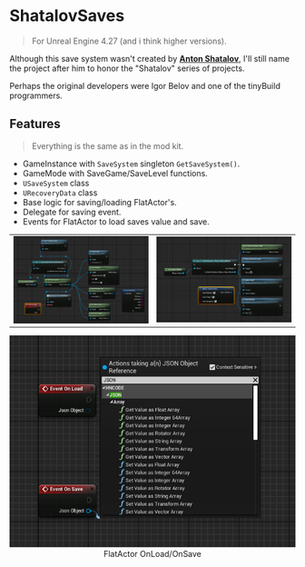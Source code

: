 # ShatalovSaves

> For Unreal Engine 4.27 (and i think higher versions).

Although this save system wasn't created by [**Anton Shatalov**](https://dev.epicgames.com/community/profile/bL9nq/BingoBongo), I'll still name the project after him to honor the "Shatalov" series of projects.

Perhaps the original developers were Igor Belov and one of the tinyBuild programmers.

## Features

> Everything is the same as in the mod kit.

- GameInstance with `SaveSystem` singleton `GetSaveSystem()`.
- GameMode with SaveGame/SaveLevel functions.
- `USaveSystem` class
- `URecoveryData` class
- Base logic for saving/loading FlatActor's.
- Delegate for saving event.
- Events for FlatActor to load saves value and save.

| | |
|:-:|:-:|
![GameInstance](Resources/GameInstance.png) | ![GameMode](Resources/GameMode.png) |

<p align="center">
    <img src="Resources/FlatActor.png" /><br />
    FlatActor OnLoad/OnSave
</p>